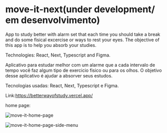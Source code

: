 # move-it-next(under development/ em desenvolvimento)
App to study better with alarm set that each time you should take a break and do some fisical excercise or ways to rest your eyes. The objective of this app is to help you absorb your studies. 

Technologies: React, Next, Typescript and Figma.

Aplicativo para estudar melhor com um alarme que a cada intervalo de tempo você faz algum tipo de exercicio fisico ou para os olhos. O objetivo desse aplicativo é ajudar a absorver seus estudos.

Tecnologias usadas: React, Next, Typescript e Figma.

Link:https://betterwayofstudy.vercel.app/

home page:

![move-it-home-page](https://user-images.githubusercontent.com/62312987/125361604-e5a45c00-e343-11eb-96e3-f714c360be3d.png)

![move-it-home-page-side-menu](https://user-images.githubusercontent.com/62312987/125361708-15536400-e344-11eb-96e0-71e523d9d19b.png)

